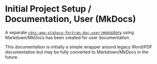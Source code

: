 # Initial Project Setup / Documentation, User (MkDocs)

A separate [`cdss-app-statecu-fortran-doc-user` repository](https://github.com/OpenCDSS/cdss-app-statecu-fortran-doc-user)
using Markdown/MkDocs has been created for user documentation.

This documentation is initially a simple wrapper around legacy Word/PDF documentation
but may be fully converted to Markdown/MkDocs in the future.
